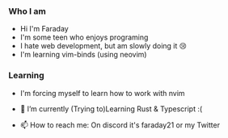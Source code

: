 ### Who I am
- Hi I'm Faraday
- I'm some teen who enjoys programing
- I hate web development, but am slowly doing it 😢
- I'm learning vim-binds (using neovim)
  


### Learning
- I'm forcing myself to learn how to work with nvim
- 🌱 I’m currently (Trying to)Learning Rust & Typescript :(
  
- 📫 How to reach me: On discord it's faraday21 or my Twitter
